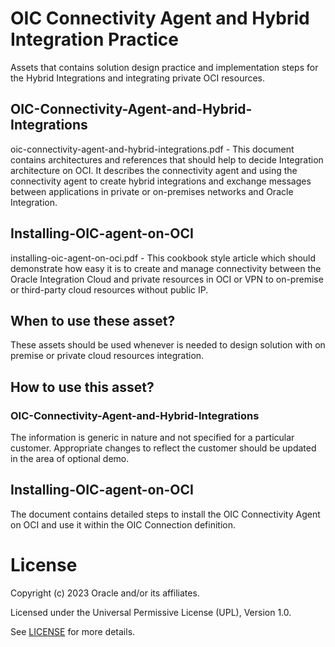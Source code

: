 # OIC Connectivity Agent and Hybrid Integration Practice

Assets that contains solution design practice and implementation steps for the Hybrid Integrations and integrating private OCI resources.

## OIC-Connectivity-Agent-and-Hybrid-Integrations

 oic-connectivity-agent-and-hybrid-integrations.pdf - This document contains architectures and references that should help to decide Integration architecture on OCI. It describes the connectivity agent and using the connectivity agent to create hybrid integrations and exchange messages between applications in private or on-premises networks and Oracle Integration.

## Installing-OIC-agent-on-OCI

 installing-oic-agent-on-oci.pdf - This cookbook style article which should demonstrate how easy it is to create and manage connectivity between the Oracle Integration Cloud and private resources in OCI or VPN to on-premise or third-party cloud resources without public IP.

## When to use these asset?

These assets should be used whenever is needed to design solution with on premise or private cloud resources integration.

## How to use this asset?

### OIC-Connectivity-Agent-and-Hybrid-Integrations

The information is generic in nature and not specified for a particular customer. Appropriate changes to reflect the customer should be updated in the area of optional demo.

## Installing-OIC-agent-on-OCI

The document contains detailed steps to install the OIC Connectivity Agent on OCI and use it within the OIC Connection definition.

# License

Copyright (c) 2023 Oracle and/or its affiliates.

Licensed under the Universal Permissive License (UPL), Version 1.0.

See [LICENSE](https://github.com/oracle-devrel/technology-engineering/blob/folder-structure/LICENSE) for more details.
